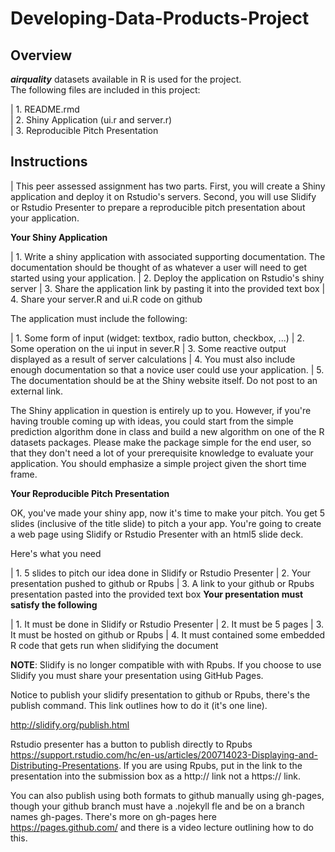 # Developing-Data-Products-Project  
## Overview  
**$airquality$** datasets available in R is used for the project.  
The following files are included in this project:  

|       1. README.rmd  
|       2. Shiny Application (ui.r and server.r)  
|       3. Reproducible Pitch Presentation  
        
## Instructions
|
This peer assessed assignment has two parts. First, you will create a Shiny application and deploy it on Rstudio's servers. Second, you will use Slidify or Rstudio Presenter to prepare a reproducible pitch presentation about your application.

**Your Shiny Application**

|       1. Write a shiny application with associated supporting documentation. The documentation should be thought of as whatever a user will need to get started using your application.
|       2. Deploy the application on Rstudio's shiny server
|       3. Share the application link by pasting it into the provided text box
|       4. Share your server.R and ui.R code on github  

The application must include the following:

|       1. Some form of input (widget: textbox, radio button, checkbox, ...)
|       2. Some operation on the ui input in sever.R
|       3. Some reactive output displayed as a result of server calculations
|       4. You must also include enough documentation so that a novice user could use your application.
|       5. The documentation should be at the Shiny website itself. Do not post to an external link.  
  
The Shiny application in question is entirely up to you. However, if you're having trouble coming up with ideas, you could start from the simple prediction algorithm done in class and build a new algorithm on one of the R datasets packages. Please make the package simple for the end user, so that they don't need a lot of your prerequisite knowledge to evaluate your application. You should emphasize a simple project given the short time frame.  

**Your Reproducible Pitch Presentation**

OK, you've made your shiny app, now it's time to make your pitch. You get 5 slides (inclusive of the title slide) to pitch a your app. You're going to create a web page using Slidify or Rstudio Presenter with an html5 slide deck.

Here's what you need

|       1. 5 slides to pitch our idea done in Slidify or Rstudio Presenter
|       2. Your presentation pushed to github or Rpubs
|       3. A link to your github or Rpubs presentation pasted into the provided text box
**Your presentation must satisfy the following**

|       1. It must be done in Slidify or Rstudio Presenter
|       2. It must be 5 pages
|       3. It must be hosted on github or Rpubs
|       4. It must contained some embedded R code that gets run when slidifying the document 

**NOTE**: Slidify is no longer compatible with with Rpubs. If you choose to use Slidify you must share your presentation using GitHub Pages.

Notice to publish your slidify presentation to github or Rpubs, there's the publish command. This link outlines how to do it (it's one line).

http://slidify.org/publish.html

Rstudio presenter has a button to publish directly to Rpubs https://support.rstudio.com/hc/en-us/articles/200714023-Displaying-and-Distributing-Presentations. If you are using Rpubs, put in the link to the presentation into the submission box as a http:// link not a https:// link.

You can also publish using both formats to github manually using gh-pages, though your github branch must have a .nojekyll fle and be on a branch names gh-pages. There's more on gh-pages here https://pages.github.com/ and there is a video lecture outlining how to do this.







